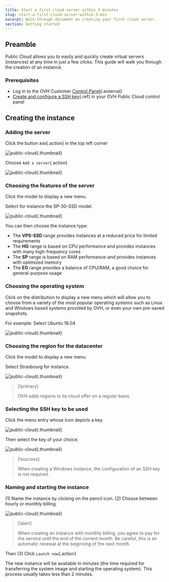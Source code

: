 ```yaml
---
title: Start a first cloud server within 3 minutes
slug: start-a-first-cloud-server-within-3-min
excerpt: Walk-through document on creating your first cloud server.
section: Getting started
---
```



## Preamble
Public Cloud allows you to easily and quickly create virtual servers (instances) at any time in just a few clicks. This guide will walk you through the creation of an instance.


### Prerequisites

- Log in to the OVH Customer [Control Panel](https://ca.ovh.com/manager/cloud/){.external}
- [Create and configure a SSH key](../guide.en-asia.md){.ref} in your OVH Public Cloud control panel


## Creating the instance

### Adding the server
Click the button `Add`{.action} in the top left corner


![public-cloud](images/2707.png){.thumbnail}

Choose `Add a server`{.action}


![public-cloud](images/2708.png){.thumbnail}


### Choosing the features of the server
Click the model to display a new menu.

Select for instance the SP-30-SSD model.


![public-cloud](images/2709.png){.thumbnail}

You can then choose the instance type:

- The **VPS-SSD** range provides instances at a reduced price for limited requirements
- The **HG** range is based on CPU performance and provides instances with many high-frequency cores
- The **SP** range is based on RAM performance-and provides instances with optimized memory
- The **EG** range provides a balance of CPU/RAM, a good choice for general-purpose usage


### Choosing the operating system
Click on the distribution to display a new menu which will allow you to choose from a variety of the most popular operating systems such as Linux and Windows based systems provided by OVH, or even your own pre-saved snapshots.

For example: Select Ubuntu 16.04


![public-cloud](images/2710.png){.thumbnail}


### Choosing the region for the datacenter
Click the model to display a new menu.

Select Strasbourg for instance.


![public-cloud](images/2711.png){.thumbnail}



> [!primary]
>
> OVH adds regions to its cloud offer on a regular basis.
> 


### Selecting the SSH key to be used
Click the menu entry whose icon depicts a key.


![public-cloud](images/2713.png){.thumbnail}

Then select the key of your choice.


![public-cloud](images/2712.png){.thumbnail}



> [!success]
>
> When creating a Windows instance, the configuration of an SSH key
> is not required.
> 


### Naming and starting the instance
(1) Name the instance by clicking on the pencil icon. (2) Choose between hourly or monthly billing.


![public-cloud](images/2714.png){.thumbnail}



> [!alert]
>
> When creating an instance with monthly billing, you
> agree to pay for the service until the end of the current month. Be careful,
> this is an automatic renewal at the beginning of the next month.
> 

Then (3) Click `Launch now`{.action}

The new instance will be available in minutes (the time required for transferring the system image and starting the operating system). This process usually takes less than 2 minutes.